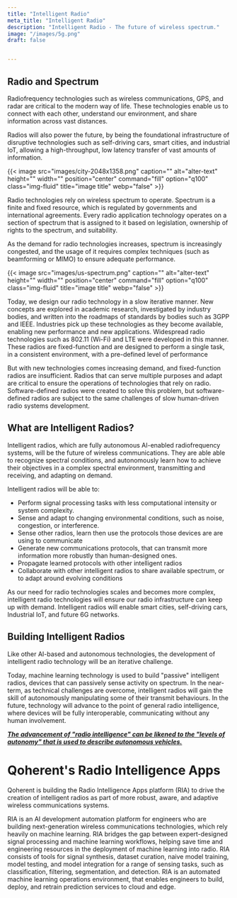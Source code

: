```yaml
---
title: "Intelligent Radio"
meta_title: "Intelligent Radio"
description: "Intelligent Radio - The future of wireless spectrum."
image: "/images/5g.png"
draft: false


---
```


## Radio and Spectrum

Radiofrequency technologies such as wireless communications, GPS, and radar are critical to the modern way of life. These technologies enable us to connect with each other, understand our environment, and share information across vast distances.

Radios will also power the future, by being the foundational infrastructure of disruptive technologies such as self-driving cars, smart cities, and industrial IoT, allowing a high-throughput, low latency transfer of vast amounts of information.

{{< image src="images/city-2048x1358.png" caption="" alt="alter-text" height="" width="" position="center" command="fill" option="q100" class="img-fluid" title="image title"  webp="false" >}}

Radio technologies rely on wireless spectrum to operate. Spectrum is a finite and fixed resource, which is regulated by governments and international agreements. Every radio application technology operates on a section of spectrum that is assigned to it based on legislation, ownership of rights to the spectrum, and suitability.

As the demand for radio technologies increases, spectrum is increasingly congested, and the usage of it requires complex techniques (such as beamforming or MIMO) to ensure adequate performance.

{{< image src="images/us-spectrum.png" caption="" alt="alter-text" height="" width="" position="center" command="fill" option="q100" class="img-fluid" title="image title"  webp="false" >}}

Today, we design our radio technology in a slow iterative manner. New concepts are explored in academic research, investigated by industry bodies, and written into the roadmaps of standards by bodies such as 3GPP and IEEE. Industries pick up these technologies as they become available, enabling new performance and new applications. Widespread radio technologies such as 802.11 (Wi-Fi) and LTE were developed in this manner. These radios are fixed-function and are designed to perform a single task, in a consistent environment, with a pre-defined level of performance

But with new technologies comes increasing demand, and fixed-function radios are insufficient. Radios that can serve multiple purposes and adapt are critical to ensure the operations of technologies that rely on radio. Software-defined radios were created to solve this problem, but software-defined radios are subject to the same challenges of slow human-driven radio systems development.

## What are Intelligent Radios?

Intelligent radios, which are fully autonomous AI-enabled radiofrequency systems, will be the future of wireless communications. They are able able to recognize spectral conditions, and autonomously learn how to achieve their objectives in a complex spectral environment, transmitting and receiving, and adapting on demand.

Intelligent radios will be able to:

- Perform signal processing tasks with less computational intensity or system complexity.
- Sense and adapt to changing environmental conditions, such as noise, congestion, or interference.
- Sense other radios, learn then use the protocols those devices are are using to communicate
- Generate new communications protocols, that can transmit more information more robustly than human-designed ones.
- Propagate learned protocols with other intelligent radios
- Collaborate with other intelligent radios to share available spectrum, or to adapt around evolving conditions

As our need for radio technologies scales and becomes more complex, intelligent radio technologies will ensure our radio infrastructure can keep up with demand. Intelligent radios will enable smart cities, self-driving cars, Industrial IoT, and future 6G networks.

## Building Intelligent Radios 

Like other AI-based and autonomous technologies, the development of intelligent radio technology will be an iterative challenge.

Today, machine learning technology is used to build "passive" intelligent radios, devices that can passively sense activity on spectrum. In the near-term, as technical challenges are overcome, intelligent radios will gain the skill of autonomously manipulating some of their transmit behaviours. In the future, technology will advance to the point of general radio intelligence, where devices will be fully interoperable, communicating without any human involvement.

**_[The advancement of "radio intelligence" can be likened to the "levels of autonomy" that is used to describe autonomous vehicles.](/blog/2108-5-levels-of-intelligent-radio/)_**

# Qoherent's Radio Intelligence Apps

Qoherent is building the Radio Intelligence Apps platform (RIA) to drive the creation of intelligent radios as part of more robust, aware, and adaptive wireless communications systems.

RIA is an AI development automation platform for engineers who are building next-generation wireless communications technologies, which rely heavily on machine learning. RIA bridges the gap between expert-designed signal processing and machine learning workflows, helping save time and engineering resources in the deployment of machine learning into radio. RIA consists of tools for signal synthesis, dataset curation, naive model training, model testing, and model integration for a range of sensing tasks, such as classification, filtering, segmentation, and detection. RIA is an automated machine learning operations environment, that enables engineers to build, deploy, and retrain prediction services to cloud and edge.
